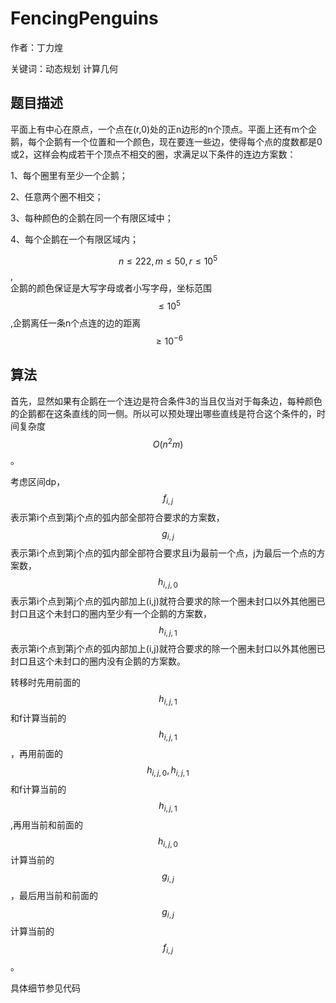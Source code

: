 # FencingPenguins

作者：丁力煌

关键词：动态规划 计算几何

## 题目描述

平面上有中心在原点，一个点在\(r,0\)处的正n边形的n个顶点。平面上还有m个企鹅，每个企鹅有一个位置和一个颜色，现在要连一些边，使得每个点的度数都是0或2，这样会构成若干个顶点不相交的圈，求满足以下条件的连边方案数：

1、每个圈里有至少一个企鹅；

2、任意两个圈不相交；

3、每种颜色的企鹅在同一个有限区域中；

4、每个企鹅在一个有限区域内；

$$n\leq222,m\leq50,r\leq10^5$$,  
企鹅的颜色保证是大写字母或者小写字母，坐标范围$$\leq10^5$$,企鹅离任一条n个点连的边的距离$$\geq 10^{-6}$$

## 算法

首先，显然如果有企鹅在一个连边是符合条件3的当且仅当对于每条边，每种颜色的企鹅都在这条直线的同一侧。所以可以预处理出哪些直线是符合这个条件的，时间复杂度$$O(n^2 m)$$。

考虑区间dp，$$f_{i,j}$$表示第i个点到第j个点的弧内部全部符合要求的方案数，$$g_{i,j}$$表示第i个点到第j个点的弧内部全部符合要求且i为最前一个点，j为最后一个点的方案数，$$h_{i,j,0}$$表示第i个点到第j个点的弧内部加上\(i,j\)就符合要求的除一个圈未封口以外其他圈已封口且这个未封口的圈内至少有一个企鹅的方案数，$$h_{i,j,1}$$表示第i个点到第j个点的弧内部加上\(i,j\)就符合要求的除一个圈未封口以外其他圈已封口且这个未封口的圈内没有企鹅的方案数。

转移时先用前面的$$h_{i,j,1}$$和f计算当前的$$h_{i,j,1}$$，再用前面的$$h_{i,j,0},h_{i,j,1}$$和f计算当前的$$h_{i,j,1}$$,再用当前和前面的$$h_{i,j,0}$$计算当前的$$g_{i,j}$$，最后用当前和前面的$$g_{i,j}$$计算当前的$$f_{i,j}$$。

具体细节参见代码

